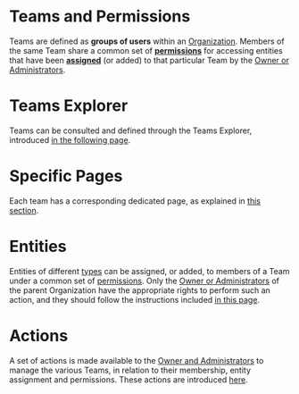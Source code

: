 # Teams and Permissions

Teams are defined as **groups of users** within an [Organization](overview.md). Members of the same Team share a common set of **[permissions](/entities-general/permissions.md)** for accessing entities that have been **[assigned](../actions/team/add-remove-entity.md)** (or added) to that particular Team by the [Owner or Administrators](roles.md). 

# Teams Explorer 

Teams can be consulted and defined through the  Teams Explorer, introduced [in the following page](../ui/teams-explorer.md).

# Specific Pages

Each team has a corresponding dedicated page, as explained in [this section](../ui/team-pages.md).

# Entities

Entities of different [types](/entities-general/overview.md) can be assigned, or added, to members of a Team under a common set of [permissions](/entities-general/permissions.md). Only the [Owner or Administrators](roles.md) of the parent Organization have the appropriate rights to perform such an action, and they should follow the instructions included [in this page](../actions/team/add-remove-entity.md).

# Actions

A set of actions is made available to the [Owner and Administrators](roles.md) to manage the various Teams, in relation to their membership, entity assignment and permissions. These actions are introduced [here](../actions/team/overview.md).










